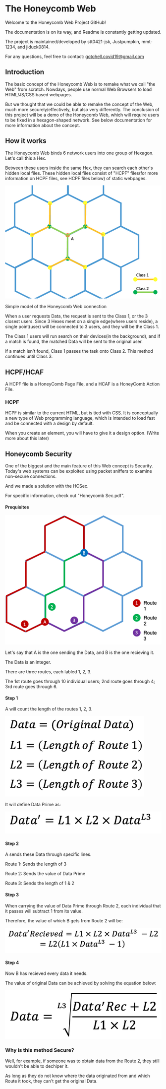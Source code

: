 # The Honeycomb Web

Welcome to the Honeycomb Web Project GitHub!

The documentation is on its way, and Readme is constantly getting updated.

The project is maintained/developed by stt0421-jsk, Justpumpkin, mmt-1234, and jiduck0814.

For any questions, feel free to contact: gotohell.covid19@gmail.com


## Introduction

The basic concept of the Honeycomb Web is to remake what we call "the Web" from scratch.
Nowdays, people use normal Web Browsers to load HTML/JS/CSS based webpages. 

But we thought that we could be able to remake the concept of the Web, much more securely/effectively, but also very differently.
The conclusion of this project will be a demo of the Honeycomb Web, which will require users to be fixed in a hexagon-shaped network. See below documentation for more information about the concept.

## How it works

The Honeycomb Web binds 6 network users into one group of Hexagon.
Let's call this a Hex.

Between these users inside the same Hex, they can search each other's hidden local files. 
These hidden local files consist of "HCPF" files(for more information on HCPF files, see HCPF files below) of static webpages.

![alt text](https://github.com/stt0421-jsk/honeycomb/blob/main/img/Honeycomb_model_1.png?raw=true)

Simple model of the Honeycomb Web connection

When a user requests Data, the request is sent to the Class 1, or the 3 closest users. 
Since 3 Hexes meet on a single edge(where users reside), a single point(user) will be connected to 3 users, and they will be the Class 1.

The Class 1 users will run search on their devices(in the background), and if a match is found, the matched Data will be sent to the original user.

If a match isn't found, Class 1 passes the task onto Class 2.
This method continues until Class 3.


## HCPF/HCAF

A HCPF file is a HoneyComb Page File, and a HCAF is a HoneyComb Action File.

### HCPF

HCPF is similar to the current HTML, but is tied with CSS.
It is conceptually a new type of Web programming language, which is intended to load fast and be connected with a design by default.

When you create an element, you will have to give it a design option.
(Write more about this later)


## Honeycomb Security

One of the biggest and the main feature of this Web concept is Security.
Today's web systems can be exploited using packet sniffers to examine non-secure connections.

And we made a solution with the HCSec.

For specific information, check out "Honeycomb Sec.pdf".

#### Prequisites

![alt text](https://github.com/stt0421-jsk/honeycomb/blob/main/img/Honeycomb_model_2.png?raw=true)

Let's say that A is the one sending the Data, and B is the one recieving it.

The Data is an integer.

There are three routes, each labled 1, 2, 3.

The 1st route goes through 10 individual users; 2nd route goes through 4; 3rd route goes through 6.

#### Step 1

A will count the length of the routes 1, 2, 3.

![alt text](https://github.com/stt0421-jsk/honeycomb/blob/main/img/Honeycomb_equation_1.png?raw=true)

It will define Data Prime as:

![alt text](https://github.com/stt0421-jsk/honeycomb/blob/main/img/Honeycomb_equation_2.png?raw=true)

#### Step 2

A sends these Data through specific lines.

Route 1: Sends the length of 3

Route 2: Sends the value of Data Prime

Route 3: Sends the length of 1 & 2

#### Step 3

When carrying the value of Data Prime through Route 2, each individual that it passes will subtract 1 from its value.
 
 Therefore, the value of which B gets from Route 2 will be:
 
 ![alt text](https://github.com/stt0421-jsk/honeycomb/blob/main/img/Honeycomb_equation_3.png?raw=true)
 
 #### Step 4
 
 Now B has recieved every data it needs.
 
 The value of original Data can be achieved by solving the equation below:
 
 ![alt text](https://github.com/stt0421-jsk/honeycomb/blob/main/img/Honeycomb_equation_4.png?raw=true)
 
 
 ### Why is this method Secure?
 
 Well, for example, if someone was to obtain data from the Route 2, they still wouldn't be able to dechiper it.
 
As long as they do not know where the data originated from and which Route it took, they can't get the original Data.
